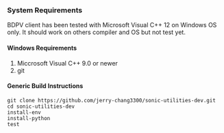 ### System Requirements

BDPV client has been tested with Microsoft Visual C++ 12 on Windows OS only. It should work on others compiler and OS but not test yet.

#### Windows Requirements

1. Miccrosoft Visual C++ 9.0 or newer
2. git

#### Generic Build Instructions

    git clone https://github.com/jerry-chang3300/sonic-utilities-dev.git
    cd sonic-utilities-dev
    install-env
    install-python
    test

